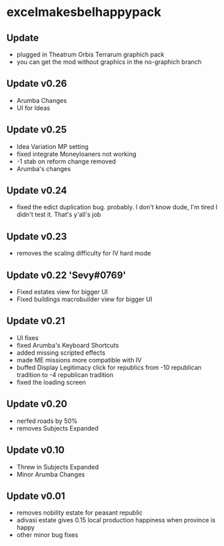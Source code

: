 # excelmakesbelhappypack
## Update
- plugged in Theatrum Orbis Terrarum graphich pack
- you can get the mod without graphics in the no-graphich branch
## Update v0.26
- Arumba Changes
- UI for Ideas
## Update v0.25
- Idea Variation MP setting
- fixed integrate Moneyloaners not working
- -1 stab on reform change removed
- Arumba's changes
## Update v0.24
- fixed the edict duplication bug. probably. I don't know dude, I'm tired I didn't test it. That's y'all's job
## Update v0.23
- removes the scaling difficulty for IV hard mode
## Update v0.22 'Sevy#0769'
- Fixed estates view for bigger UI
- Fixed buildings macrobuilder view for bigger UI
## Update v0.21
- UI fixes
- fixed Arumba's Keyboard Shortcuts
- added missing scripted effects
- made ME missions more compatible with IV
- buffed Display Legitimacy click for republics from -10 republican tradition to -4 republican tradition
- fixed the loading screen
## Update v0.20
- nerfed roads by 50%
- removes Subjects Expanded
## Update v0.10
- Threw in Subjects Expanded
- Minor Arumba Changes
## Update v0.01
- removes nobility estate for peasant republic
- adivasi estate gives 0.15 local production happiness when province is happy
- other minor bug fixes